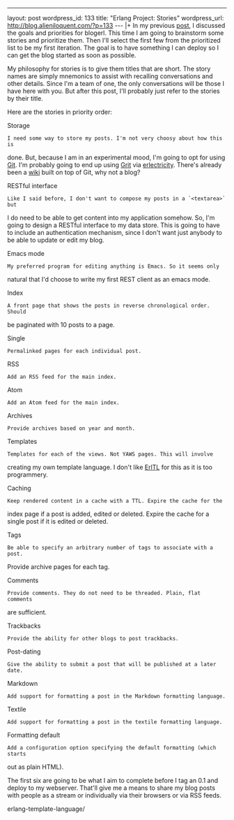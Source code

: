 --- 
layout: post
wordpress_id: 133
title: "Erlang Project: Stories"
wordpress_url: http://blog.alieniloquent.com/?p=133
--- |+
In my previous [post][1], I discussed the goals and priorities for blogerl.
This time I am going to brainstorm some stories and prioritize them. Then I'll
select the first few from the prioritized list to be my first iteration. The
goal is to have something I can deploy so I can get the blog started as soon
as possible.

My philosophy for stories is to give them titles that are short. The story
names are simply mnemonics to assist with recalling conversations and other
details. Since I'm a team of one, the only conversations will be those I have
here with you. But after this post, I'll probably just refer to the stories by
their title.

Here are the stories in priority order:

Storage

    I need some way to store my posts. I'm not very choosy about how this is
done. But, because I am in an experimental mood, I'm going to opt for using
[Git][2]. I'm probably going to end up using [Grit][3] via [erlectricity][4].
There's already been a [wiki][5] built on top of Git, why not a blog?

RESTful interface

    Like I said before, I don't want to compose my posts in a `<textarea>` but
I do need to be able to get content into my application somehow. So, I'm going
to design a RESTful interface to my data store. This is going to have to
include an authentication mechanism, since I don't want just anybody to be
able to update or edit my blog.

Emacs mode

    My preferred program for editing anything is Emacs. So it seems only
natural that I'd choose to write my first REST client as an emacs mode.

Index

    A front page that shows the posts in reverse chronological order. Should
be paginated with 10 posts to a page.

Single

    Permalinked pages for each individual post.

RSS

    Add an RSS feed for the main index.

Atom

    Add an Atom feed for the main index.

Archives

    Provide archives based on year and month.

Templates

    Templates for each of the views. Not YAWS pages. This will involve
creating my own template language. I don't like [ErlTL][6] for this as it is
too programmery.

Caching

    Keep rendered content in a cache with a TTL. Expire the cache for the
index page if a post is added, edited or deleted. Expire the cache for a
single post if it is edited or deleted.

Tags

    Be able to specify an arbitrary number of tags to associate with a post.
Provide archive pages for each tag.

Comments

    Provide comments. They do not need to be threaded. Plain, flat comments
are sufficient.

Trackbacks

    Provide the ability for other blogs to post trackbacks.

Post-dating

    Give the ability to submit a post that will be published at a later date.

Markdown

    Add support for formatting a post in the Markdown formatting language.

Textile

    Add support for formatting a post in the textile formatting language.

Formatting default

    Add a configuration option specifying the default formatting (which starts
out as plain HTML).

The first six are going to be what I aim to complete before I tag an 0.1 and
deploy to my webserver. That'll give me a means to share my blog posts with
people as a stream or individually via their browsers or via RSS feeds.

   [1]: http://blog.alieniloquent.com/2008/09/06/erlang-project-goals/

   [2]: http://git.or.cz/

   [3]: http://github.com/mojombo/grit/tree/master

   [4]: http://code.google.com/p/erlectricity/

   [5]: http://atonie.org/2008/02/git-wiki

   [6]: http://yarivsblog.com/articles/2006/10/17/introducting-erltl-a-simple-
erlang-template-language/

